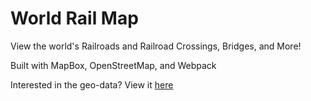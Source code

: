 # World Rail Map
View the world's Railroads and Railroad Crossings, Bridges, and More!

Built with MapBox, OpenStreetMap, and Webpack

Interested in the geo-data? View it [here](https://github.com/eiiot/railmap-data)
